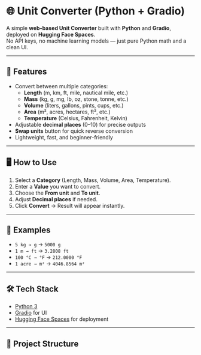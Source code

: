 # 🌐 Unit Converter (Python + Gradio)

A simple **web-based Unit Converter** built with **Python** and **Gradio**, deployed on **Hugging Face Spaces**.  
No API keys, no machine learning models — just pure Python math and a clean UI.

---

## 🚀 Features
- Convert between multiple categories:
  - **Length** (m, km, ft, mile, nautical mile, etc.)
  - **Mass** (kg, g, mg, lb, oz, stone, tonne, etc.)
  - **Volume** (liters, gallons, pints, cups, etc.)
  - **Area** (m², acres, hectares, ft², etc.)
  - **Temperature** (Celsius, Fahrenheit, Kelvin)
- Adjustable **decimal places** (0–10) for precise outputs
- **Swap units** button for quick reverse conversion
- Lightweight, fast, and beginner-friendly

---

## 🖥️ How to Use
1. Select a **Category** (Length, Mass, Volume, Area, Temperature).
2. Enter a **Value** you want to convert.
3. Choose the **From unit** and **To unit**.
4. Adjust **Decimal places** if needed.
5. Click **Convert** → Result will appear instantly.

---

## 🧮 Examples
- `5 kg → g` → `5000 g`  
- `1 m → ft` → `3.2808 ft`  
- `100 °C → °F` → `212.0000 °F`  
- `1 acre → m²` → `4046.8564 m²`  

---

## 🛠️ Tech Stack
- [Python 3](https://www.python.org/)  
- [Gradio](https://gradio.app/) for UI  
- [Hugging Face Spaces](https://huggingface.co/spaces) for deployment  

---

## 📂 Project Structure

